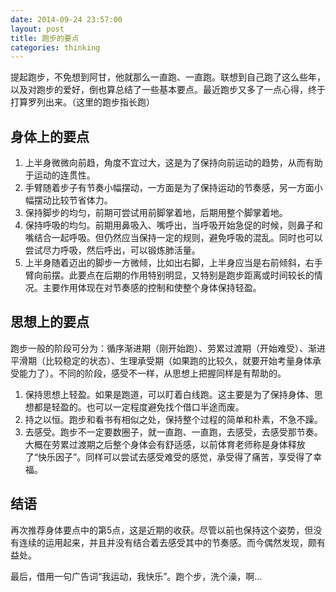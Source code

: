 ```yaml
---
date: 2014-09-24 23:57:00
layout: post
title: 跑步的要点
categories: thinking
---
```


提起跑步，不免想到阿甘，他就那么一直跑、一直跑。联想到自己跑了这么些年，以及对跑步的爱好，倒也算总结了一些基本要点。最近跑步又多了一点心得，终于打算罗列出来。（这里的跑步指长跑）

## 身体上的要点

1. 上半身微微向前趋，角度不宜过大，这是为了保持向前运动的趋势，从而有助于运动的连贯性。
2. 手臂随着步子有节奏小幅摆动，一方面是为了保持运动的节奏感，另一方面小幅摆动比较节省体力。
3. 保持脚步的均匀，前期可尝试用前脚掌着地，后期用整个脚掌着地。
4. 保持呼吸的均匀。前期用鼻吸入、嘴呼出，当呼吸开始急促的时候，则鼻子和嘴结合一起呼吸。但仍然应当保持一定的规则，避免呼吸的混乱。同时也可以尝试尽力呼吸，然后呼出，可以锻炼肺活量。
5. 上半身随着迈出的脚步一方微倾，比如出右脚，上半身应当是右前倾斜，右手臂向前摆。此要点在后期的作用特别明显，又特别是跑步距离或时间较长的情况。主要作用体现在对节奏感的控制和使整个身体保持轻盈。

## 思想上的要点

跑步一般的阶段可分为：循序渐进期（刚开始跑）、劳累过渡期（开始难受）、渐进平滑期（比较稳定的状态）、生理承受期（如果跑的比较久，就要开始考量身体承受能力了）。不同的阶段，感受不一样，从思想上把握同样是有帮助的。

1. 保持思想上轻盈。如果是跑道，可以盯着白线跑。这主要是为了保持身体、思想都是轻盈的。也可以一定程度避免找个借口半途而废。
2. 持之以恒。跑步和看书有相似之处，保持整个过程的简单和朴素，不急不躁。
3. 去感受。跑步不一定要数圈子，就一直跑、一直跑，去感受，去感受那节奏。大概在劳累过渡期之后整个身体会有舒适感，以前体育老师称是身体释放了“快乐因子”。同样可以尝试去感受难受的感觉，承受得了痛苦，享受得了幸福。

## 结语

再次推荐身体要点中的第5点，这是近期的收获。尽管以前也保持这个姿势，但没有连续的运用起来，并且并没有结合着去感受其中的节奏感。而今偶然发现，颇有益处。

最后，借用一句广告词“我运动，我快乐”。跑个步，洗个澡，啊...